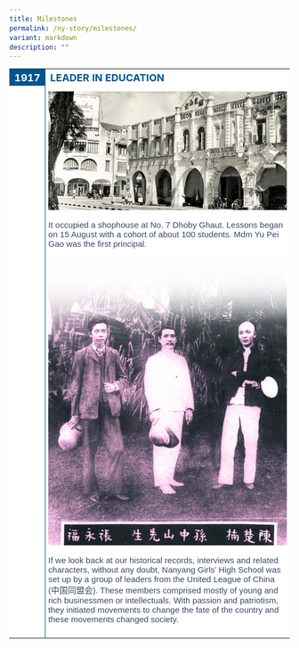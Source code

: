 ```yaml
---
title: Milestones
permalink: /ny-story/milestones/
variant: markdown
description: ""
---
```

<style type="text/css">
.tg  {border-collapse:collapse;border-spacing:0;}
.tg td{border:none; font-family:Arial, sans-serif; overflow:hidden;padding:10px 5px;word-break:normal;}
.tg .th-10{border:none; background-color:#00558D;color:#FFF;text-align:center;vertical-align:top;font-size:18px; width:10%}
.tg .th-90{border:none; background-color:#FFF;color:#00558D;text-align:left;vertical-align:top;font-size:18px; width:90%}
.tg .tg-10{background-color:#FFF;color:#FFF;text-align:center;vertical-align:top;font-size:18px; width:10%}
.tg .tg-90{background-color:#FFF;color:#3c4764;text-align:left;vertical-align:top; border-left:1px solid #00558D; font-size:15px; width:90%}	
</style>

<table class="tg">  
<tbody>
<tr>
    <th class="th-10">1917</th>
		<th class="th-90">LEADER IN EDUCATION</th>
</tr>
<tr>
    <td class="tg-10">&nbsp;</td>
		<td class="tg-90">
		<img src="/images/milestones_1917.jpg">
		<p>It occupied a shophouse at No. 7 Dhoby Ghaut. Lessons began on 15 August with a cohort of about 100 students. Mdm Yu Pei Gao was the first principal.</p>	
		<img src="/images/01b_1917_teo_eng_hock_dr_sun_yat_sen_tan_chor_lam.jpg">
		<p>If we look back at our historical records, interviews and related characters, without any doubt, Nanyang Girls’ High School was set up by a group of leaders from the United League of China (中国同盟会). These members comprised mostly of young and rich businessmen or intellectuals. With passion and patriotism, they initiated movements to change the fate of the country and these movements changed society.</p>
		</td>
</tr>
</tbody>
</table>